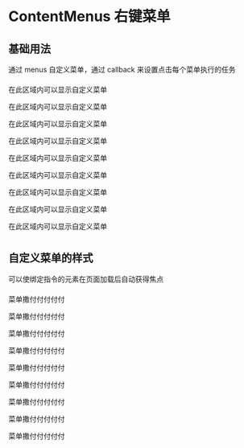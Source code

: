 # ContentMenus 右键菜单

## 基础用法

通过 menus 自定义菜单，通过 callback 来设置点击每个菜单执行的任务

<div v-contentMenus="contentMenuList" style="line-height: 34px">
    <div>在此区域内可以显示自定义菜单</div>
    <div>在此区域内可以显示自定义菜单</div>
    <div>在此区域内可以显示自定义菜单</div>
    <div>在此区域内可以显示自定义菜单</div>
    <div>在此区域内可以显示自定义菜单</div>
    <div>在此区域内可以显示自定义菜单</div>
    <div>在此区域内可以显示自定义菜单</div>
    <div>在此区域内可以显示自定义菜单</div>
    <div>在此区域内可以显示自定义菜单</div>
</div>

## 自定义菜单的样式

可以使绑定指令的元素在页面加载后自动获得焦点

<div v-contentMenus="contentMenuListCustom" style="line-height: 34px">
    <div>菜单撒付付付付付</div>
    <div>菜单撒付付付付付</div>
    <div>菜单撒付付付付付</div>
    <div>菜单撒付付付付付</div>
    <div>菜单撒付付付付付</div>
    <div>菜单撒付付付付付</div>
    <div>菜单撒付付付付付</div>
    <div>菜单撒付付付付付</div>
    <div>菜单撒付付付付付</div>
</div>

<script>
import {reactive, toRefs, defineComponent} from 'vue';

export default defineComponent({
    setup() {
        const data = reactive({
            contentMenuList: {
                menus: [
                    {
                        command: 'delete',
                        name: '删除',
                    },
                    {
                        command: 'person',
                        name: '个人中心个人中心个人中心',
                    },
                    {
                        command: 'logout',
                        name: '退出',
                    },
                ],
                callback(item) {
                    console.warn(item, '鼠标右键菜单点击事件')
                },
            },
            contentMenuListCustom: {
                menus: [
                    {
                        command: 'delete',
                        name: '删除',
                    },
                    {
                        command: 'person',
                        name: '个人中心个人中心个人中心',
                    },
                    {
                        command: 'logout',
                        name: '退出',
                    },
                ],
                callback(item) {
                    console.warn(item, '鼠标右键菜单点击事件')
                },
                hoverStyle: {
                    color: 'white',
                    backgroundColor: '#409EFF',
                },
            }
        })
        return {
            ...toRefs(data)
        }
    },
})
</script>
